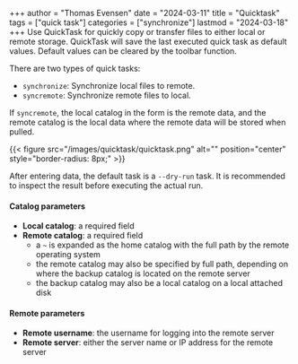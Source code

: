 +++
author = "Thomas Evensen"
date = "2024-03-11"
title =  "Quicktask"
tags = ["quick task"]
categories = ["synchronize"]
lastmod = "2024-03-18"
+++
Use QuickTask for quickly copy or transfer files to either local or remote storage. QuickTask will save the last executed quick task as default values. Default values can be cleared by the toolbar function.

There are two types of quick tasks:

- `synchronize`: Synchronize local files to remote.
- `syncremote`: Synchronize remote files to local.

If `syncremote`, the local catalog in the form is the remote data, and the remote catalog is the local data where the remote data will be stored when pulled.

{{< figure src="/images/quicktask/quicktask.png" alt="" position="center" style="border-radius: 8px;" >}}

After entering data, the default task is a `--dry-run` task. It is recommended to inspect the result before executing the actual run.

#### Catalog parameters
- **Local catalog**: a required field
- **Remote catalog**: a required field
  - a `~` is expanded as the home catalog with the full path by the remote operating system
  - the remote catalog may also be specified by full path, depending on where the backup catalog is located on the remote server
  - the backup catalog may also be a local catalog on a local attached disk

#### Remote parameters
- **Remote username**: the username for logging into the remote server
- **Remote server**: either the server name or IP address for the remote server

